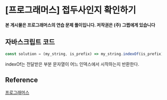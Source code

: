 

# [프로그래머스] 접두사인지 확인하기

**본 게시물은 프로그래머스의 연습 문제 풀이입니다. 저작권은 (주) 그랩에게 있습니다**

## 자바스크립트 코드

```JavaScript
const solution = (my_string, is_prefix) => my_string.indexOf(is_prefix) === 0? 1 : 0;
```

indexOf는 전달받은 부분 문자열이 어느 인덱스에서 시작하는지 반환한다.



## Reference

[프로그래머스](https://programmers.co.kr)

